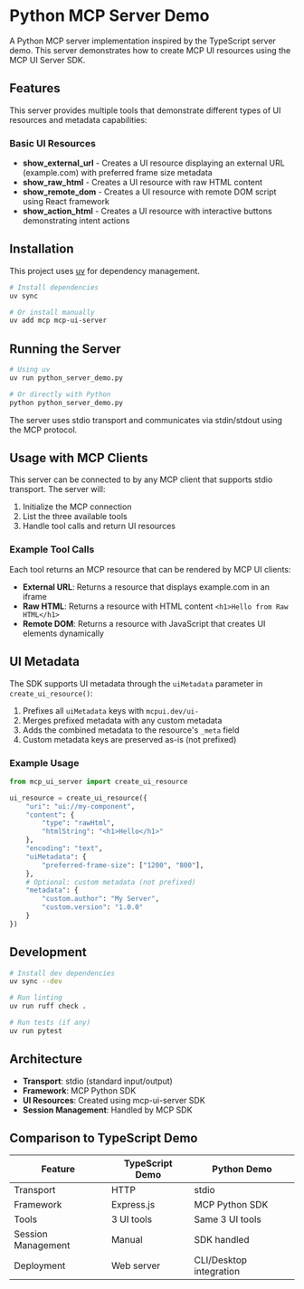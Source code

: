 # Python MCP Server Demo

A Python MCP server implementation inspired by the TypeScript server demo. This server demonstrates how to create MCP UI resources using the MCP UI Server SDK.

## Features

This server provides multiple tools that demonstrate different types of UI resources and metadata capabilities:

### Basic UI Resources
- **show_external_url** - Creates a UI resource displaying an external URL (example.com) with preferred frame size metadata
- **show_raw_html** - Creates a UI resource with raw HTML content
- **show_remote_dom** - Creates a UI resource with remote DOM script using React framework
- **show_action_html** - Creates a UI resource with interactive buttons demonstrating intent actions

## Installation

This project uses [uv](https://github.com/astral-sh/uv) for dependency management.

```bash
# Install dependencies
uv sync

# Or install manually
uv add mcp mcp-ui-server
```

## Running the Server

```bash
# Using uv
uv run python_server_demo.py

# Or directly with Python
python python_server_demo.py
```

The server uses stdio transport and communicates via stdin/stdout using the MCP protocol.

## Usage with MCP Clients

This server can be connected to by any MCP client that supports stdio transport. The server will:

1. Initialize the MCP connection
2. List the three available tools
3. Handle tool calls and return UI resources

### Example Tool Calls

Each tool returns an MCP resource that can be rendered by MCP UI clients:

- **External URL**: Returns a resource that displays example.com in an iframe
- **Raw HTML**: Returns a resource with HTML content `<h1>Hello from Raw HTML</h1>`
- **Remote DOM**: Returns a resource with JavaScript that creates UI elements dynamically

## UI Metadata

The SDK supports UI metadata through the `uiMetadata` parameter in `create_ui_resource()`:
1. Prefixes all `uiMetadata` keys with `mcpui.dev/ui-`
2. Merges prefixed metadata with any custom metadata
3. Adds the combined metadata to the resource's `_meta` field
4. Custom metadata keys are preserved as-is (not prefixed)

### Example Usage

```python
from mcp_ui_server import create_ui_resource

ui_resource = create_ui_resource({
    "uri": "ui://my-component",
    "content": {
        "type": "rawHtml",
        "htmlString": "<h1>Hello</h1>"
    },
    "encoding": "text",
    "uiMetadata": {
        "preferred-frame-size": ["1200", "800"],
    },
    # Optional: custom metadata (not prefixed)
    "metadata": {
        "custom.author": "My Server",
        "custom.version": "1.0.0"
    }
})
```


## Development

```bash
# Install dev dependencies
uv sync --dev

# Run linting
uv run ruff check .

# Run tests (if any)
uv run pytest
```

## Architecture

- **Transport**: stdio (standard input/output)
- **Framework**: MCP Python SDK
- **UI Resources**: Created using mcp-ui-server SDK
- **Session Management**: Handled by MCP SDK

## Comparison to TypeScript Demo

| Feature | TypeScript Demo | Python Demo |
|---------|----------------|-------------|
| Transport | HTTP | stdio |
| Framework | Express.js | MCP Python SDK |
| Tools | 3 UI tools | Same 3 UI tools |
| Session Management | Manual | SDK handled |
| Deployment | Web server | CLI/Desktop integration |
